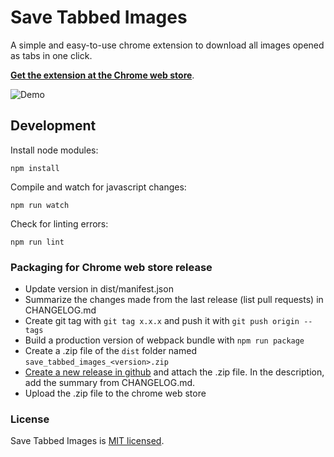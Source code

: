 # Save Tabbed Images

A simple and easy-to-use chrome extension to download all images opened as tabs in one click.

[**Get the extension at the Chrome web store**](https://chrome.google.com/webstore/detail/save-tabbed-images/hhcoikfhkkadkgklepjkfgafmjoggefh).

![Demo](https://github.com/iqnivek/save_tabbed_images/raw/master/assets/screenshots/demo.gif)

## Development

Install node modules:

```
npm install
```

Compile and watch for javascript changes:

```
npm run watch
```

Check for linting errors:

```
npm run lint
```

### Packaging for Chrome web store release

* Update version in dist/manifest.json
* Summarize the changes made from the last release (list pull requests) in CHANGELOG.md
* Create git tag with `git tag x.x.x` and push it with `git push origin --tags`
* Build a production version of webpack bundle with `npm run package`
* Create a .zip file of the `dist` folder named `save_tabbed_images_<version>.zip`
* [Create a new release in github](https://github.com/iqnivek/save_tabbed_images/releases) and attach the .zip file. In the description, add the summary from CHANGELOG.md.
* Upload the .zip file to the chrome web store

### License

Save Tabbed Images is [MIT licensed](https://opensource.org/licenses/MIT).
